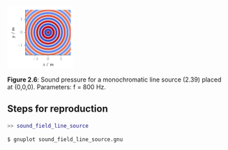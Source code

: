 ![Fig 2.6](fig2_06.png)

**Figure 2.6**: Sound pressure for a
monochromatic line source (2.39)
placed at (0,0,0). Parameters:
f = 800 Hz.

## Steps for reproduction

```Matlab
>> sound_field_line_source
```

```Bash
$ gnuplot sound_field_line_source.gnu
```
